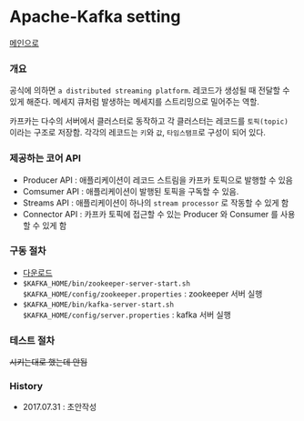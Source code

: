 # Apache-Kafka setting

[메인으로](https://github.com/juneyoung/DEV-INFOS/)

### 개요

 공식에 의하면 `a distributed streaming platform`. 레코드가 생성될 때 전달할 수 있게 해준다. 메세지 큐처럼 발생하는 메세지를 스트리밍으로 밀어주는 역할. 
 
 카프카는 다수의 서버에서 클러스터로 동작하고 각 클러스터는 레코드를 `토픽(topic)` 이라는 구조로 저장함. 각각의 레코드는 `키`와 `값`, `타임스탬프`로 구성이 되어 있다.

### 제공하는 코어 API

- Producer API : 애플리케이션이 레코드 스트림을 카프카 토픽으로 발행할 수 있음
- Comsumer API : 애플리케이션이 발행된 토픽을 구독할 수 있음. 
- Streams API : 애플리케이션이 하나의 `stream processor` 로 작동할 수 있게 함
- Connector API : 카프카 토픽에 접근할 수 있는 Producer 와 Consumer 를 사용할 수 있게 함

### 구동 절차

- [다운로드](https://kafka.apache.org/quickstart)
- `$KAFKA_HOME/bin/zookeeper-server-start.sh $KAFKA_HOME/config/zookeeper.properties` : zookeeper 서버 실행
- `$KAFKA_HOME/bin/kafka-server-start.sh $KAFKA_HOME/config/server.properties` : kafka 서버 실행  


### 테스트 절차 
~~시키는대로 했는데 안됨~~


### History
- 2017.07.31 : 초안작성 
